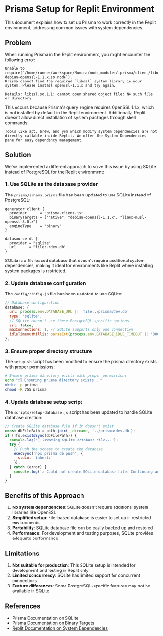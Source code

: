 # Prisma Setup for Replit Environment

This document explains how to set up Prisma to work correctly in the Replit environment, addressing common issues with system dependencies.

## Problem

When running Prisma in the Replit environment, you might encounter the following error:

```
Unable to require(`/home/runner/workspace/Numira/node_modules/.prisma/client/libquery_engine-debian-openssl-1.1.x.so.node`).
Prisma cannot find the required `libssl` system library in your system. Please install openssl-1.1.x and try again.

Details: libssl.so.1.1: cannot open shared object file: No such file or directory
```

This occurs because Prisma's query engine requires OpenSSL 1.1.x, which is not installed by default in the Replit environment. Additionally, Replit doesn't allow direct installation of system packages through shell commands:

```
Tools like apt, brew, and yum which modify system dependencies are not
directly callable inside Replit. We offer the System Dependencies
pane for easy dependency management.
```

## Solution

We've implemented a different approach to solve this issue by using SQLite instead of PostgreSQL for the Replit environment:

### 1. Use SQLite as the database provider

The `prisma/schema.prisma` file has been updated to use SQLite instead of PostgreSQL:

```prisma
generator client {
  provider      = "prisma-client-js"
  binaryTargets = ["native", "debian-openssl-1.1.x", "linux-musl-openssl-3.0.x"]
  engineType    = "binary"
}

datasource db {
  provider = "sqlite"
  url      = "file:./dev.db"
}
```

SQLite is a file-based database that doesn't require additional system dependencies, making it ideal for environments like Replit where installing system packages is restricted.

### 2. Update database configuration

The `config/config.js` file has been updated to use SQLite:

```javascript
// Database configuration
database: {
  url: process.env.DATABASE_URL || 'file:./prisma/dev.db',
  type: 'sqlite',
  // SQLite doesn't use these PostgreSQL-specific options
  ssl: false,
  maxConnections: 1, // SQLite supports only one connection
  idleTimeoutMillis: parseInt(process.env.DATABASE_IDLE_TIMEOUT || '30000', 10)
},
```

### 3. Ensure proper directory structure

The `setup.sh` script has been modified to ensure the prisma directory exists with proper permissions:

```bash
# Ensure prisma directory exists with proper permissions
echo "🗂️ Ensuring prisma directory exists..."
mkdir -p prisma
chmod -R 755 prisma
```

### 4. Update database setup script

The `scripts/setup-database.js` script has been updated to handle SQLite database creation:

```javascript
// Create SQLite database file if it doesn't exist
const dbFilePath = path.join(__dirname, '../prisma/dev.db');
if (!fs.existsSync(dbFilePath)) {
  console.log('🗄️ Creating SQLite database file...');
  try {
    // Push the schema to create the database
    execSync('npx prisma db push', {
      stdio: 'inherit'
    });
  } catch (error) {
    console.log('⚠️ Could not create SQLite database file. Continuing anyway...');
  }
}
```

## Benefits of this Approach

1. **No system dependencies**: SQLite doesn't require additional system libraries like OpenSSL
2. **Simplified setup**: File-based database is easier to set up in restricted environments
3. **Portability**: SQLite database file can be easily backed up and restored
4. **Performance**: For development and testing purposes, SQLite provides adequate performance

## Limitations

1. **Not suitable for production**: This SQLite setup is intended for development and testing in Replit only
2. **Limited concurrency**: SQLite has limited support for concurrent connections
3. **Feature differences**: Some PostgreSQL-specific features may not be available in SQLite

## References

- [Prisma Documentation on SQLite](https://www.prisma.io/docs/concepts/database-connectors/sqlite)
- [Prisma Documentation on Binary Targets](https://www.prisma.io/docs/reference/api-reference/prisma-schema-reference#binarytargets)
- [Replit Documentation on System Dependencies](https://docs.replit.com/replit-workspace/dependency-management)
